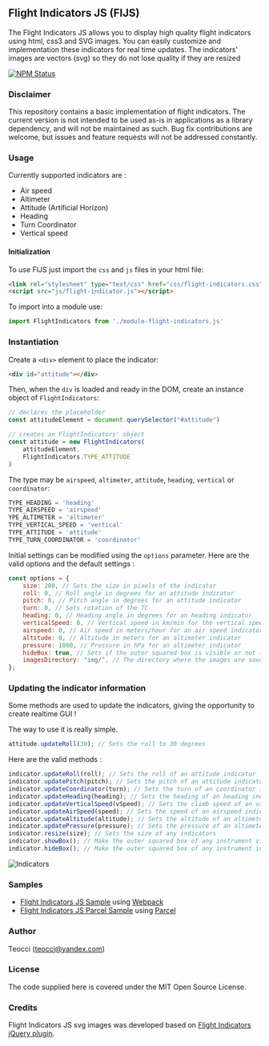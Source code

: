## Flight Indicators JS (FIJS)

The Flight Indicators JS allows you to display high quality flight indicators using html, css3 and SVG images. You can easily customize and implementation these indicators for real time updates. The indicators' images are vectors (svg) so they do not lose quality if they are resized

[![NPM Status](https://img.shields.io/npm/v/flight-indicators-js.svg?style=flat)][1]

### Disclaimer

This repository contains a basic implementation of flight indicators. The current version is not intended to be used as-is in applications as a library dependency, and will not be maintained as such. Bug fix contributions are welcome, but issues and feature requests will not be addressed constantly.

### Usage

Currently supported indicators are :

-   Air speed
-   Altimeter
-   Attitude (Artificial Horizon)
-   Heading
-   Turn Coordinator
-   Vertical speed

#### Initialization

To use FIJS just import the `css` and `js` files in your html file:

```html
<link rel="stylesheet" type="text/css" href="css/flight-indicators.css" />
<script src="js/flight-indicator.js"></script>
```

To import into a module use:
```js
import FlightIndicators from './module-flight-indicators.js'
```

### Instantiation

Create a `<div>` element to place the indicator:

```html
<div id="attitude"></div>
```

Then, when the `div` is loaded and ready in the DOM, create an instance object of `FlightIndicators`:

```js
// declares the placeholder
const attitudeElement = document.querySelector("#attitude")

// creates an FlightIndicators' object
const attitude = new FlightIndicators(
    attitudeElement,
    FlightIndicators.TYPE_ATTITUDE
)
```

The type may be `airspeed`, `altimeter`, `attitude`, `heading`, `vertical` or `coordinator`:

```js
TYPE_HEADING = 'heading'
TYPE_AIRSPEED = 'airspeed'
YPE_ALTIMETER = 'altimeter'
TYPE_VERTICAL_SPEED = 'vertical'
TYPE_ATTITUDE = 'attitude'
TYPE_TURN_COORDINATOR = 'coordinator'
```

Initial settings can be modified using the `options` parameter. Here are the valid options and the default settings :

```js
const options = {
    size: 200, // Sets the size in pixels of the indicator
    roll: 0, // Roll angle in degrees for an attitude indicator
    pitch: 0, // Pitch angle in degrees for an attitude indicator
    turn: 0, // Sets rotation of the TC
    heading: 0, // Heading angle in degrees for an heading indicator
    verticalSpeed: 0, // Vertical speed in km/min for the vertical speed indicator
    airspeed: 0, // Air speed in meters/hour for an air speed indicator
    altitude: 0, // Altitude in meters for an altimeter indicator
    pressure: 1000, // Pressure in hPa for an altimeter indicator
    hideBox: true, // Sets if the outer squared box is visible or not (true or false)
    imagesDirectory: "img/", // The directory where the images are saved to
};
```

### Updating the indicator information

Some methods are used to update the indicators, giving the opportunity to create realtime GUI !

The way to use it is really simple.

```js
attitude.updateRoll(30); // Sets the roll to 30 degrees
```

Here are the valid methods :

```js
indicator.updateRoll(roll); // Sets the roll of an attitude indicator
indicator.updatePitch(pitch); // Sets the pitch of an attitude indicator
indicator.updateCoordinator(turn); // Sets the turn of an coordinator indicator
indicator.updateHeading(heading); // Sets the heading of an heading indicator
indicator.updateVerticalSpeed(vSpeed); // Sets the climb speed of an variometer indicator
indicator.updateAirSpeed(speed); // Sets the speed of an airspeed indicator
indicator.updateAltitude(altitude); // Sets the altitude of an altimeter indicator
indicator.updatePressure(pressure); // Sets the pressure of an altimeter indicator
indicator.resize(size); // Sets the size of any indicators
indicator.showBox(); // Make the outer squared box of any instrument visible
indicator.hideBox(); // Make the outer squared box of any instrument invisible
```

![Indicators][2]

### Samples
- [Flight Indicators JS Sample][3] using [Webpack][4]
- [Flight Indicators JS Parcel Sample][5] using [Parcel][6]

### Author

Teocci (teocci@yandex.com)

### License

The code supplied here is covered under the MIT Open Source License.

### Credits

Flight Indicators JS svg images was developed based on [Flight Indicators jQuery plugin][7].

[1]: https://www.npmjs.com/package/flight-indicators-js
[2]: https://github.com/teocci/js-module-flight-indicators/blob/main/assets/fijs-sample.png?raw=true
[3]: https://github.com/teocci/js-fijs-sample
[4]: https://webpack.js.org/
[5]: https://github.com/teocci/js-fijs-parcel-sample
[6]: https://parceljs.org/
[7]: http://sebmatton.github.io/
